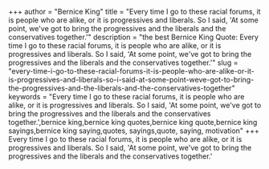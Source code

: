 +++
author = "Bernice King"
title = "Every time I go to these racial forums, it is people who are alike, or it is progressives and liberals. So I said, 'At some point, we've got to bring the progressives and the liberals and the conservatives together.'"
description = "the best Bernice King Quote: Every time I go to these racial forums, it is people who are alike, or it is progressives and liberals. So I said, 'At some point, we've got to bring the progressives and the liberals and the conservatives together.'"
slug = "every-time-i-go-to-these-racial-forums-it-is-people-who-are-alike-or-it-is-progressives-and-liberals-so-i-said-at-some-point-weve-got-to-bring-the-progressives-and-the-liberals-and-the-conservatives-together"
keywords = "Every time I go to these racial forums, it is people who are alike, or it is progressives and liberals. So I said, 'At some point, we've got to bring the progressives and the liberals and the conservatives together.',bernice king,bernice king quotes,bernice king quote,bernice king sayings,bernice king saying,quotes, sayings,quote, saying, motivation"
+++
Every time I go to these racial forums, it is people who are alike, or it is progressives and liberals. So I said, 'At some point, we've got to bring the progressives and the liberals and the conservatives together.'
